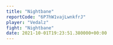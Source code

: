```yaml
---
title: "Nightbane"
reportCode: "6P7hW1vajLwnkfrJ"
player: "Vedalz"
fight: "Nightbane"
date: 2021-10-01T19:23:51.380000+00:00
---
```

